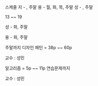 스케줄 
지 -  , 주말
용 - 월, 화, 목,  주말
성 -  , 주말

13 ~~ 19 

성 - 화, 주말

용 - 화,   주말


주말까지 
디자인 패턴 = 38p ~~ 60p

교수 : 성민

알고리즘 = 5p ~~ 11p 연습문제까지

교수 : 성민



